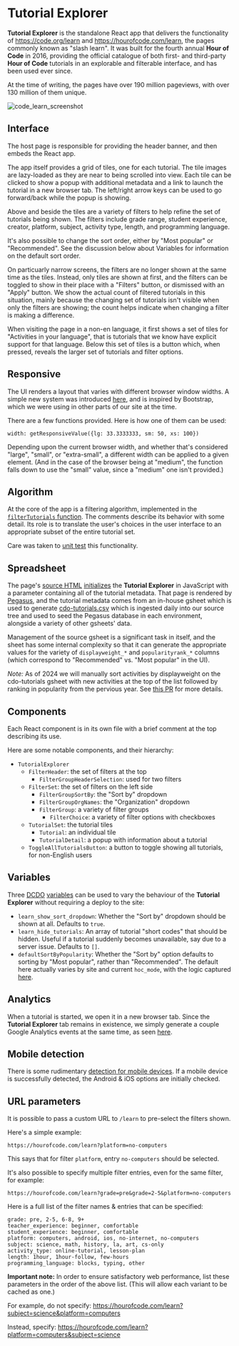 # Tutorial Explorer

**Tutorial Explorer** is the standalone React app that delivers the functionality of https://code.org/learn and https://hourofcode.com/learn, the pages commonly known as "slash learn".  It was built for the fourth annual **Hour of Code** in 2016, providing the official catalogue of both first- and third-party **Hour of Code** tutorials in an explorable and filterable interface, and has been used ever since.

At the time of writing, the pages have over 190 million pageviews, with over 130 million of them unique.

![code_learn_screenshot](https://user-images.githubusercontent.com/2205926/127435991-68ff5f7a-d6f8-4dda-9fad-b21e4232ccd1.png)

## Interface

The host page is responsible for providing the header banner, and then embeds the React app.

The app itself provides a grid of tiles, one for each tutorial.  The tile images are lazy-loaded as they are near to being scrolled into view.  Each tile can be clicked to show a popup with additional metadata and a link to launch the tutorial in a new browser tab.  The left/right arrow keys can be used to go forward/back while the popup is showing.

Above and beside the tiles are a variety of filters to help refine the set of tutorials being shown.  The filters include grade range, student experience, creator, platform, subject, activity type, length, and programming language.

It's also possible to change the sort order, either by "Most popular" or "Recommended".  See the discussion below about Variables for information on the default sort order.

On particuarly narrow screens, the filters are no longer shown at the same time as the tiles.  Instead, only tiles are shown at first, and the filters can be toggled to show in their place with a "Filters" button, or dismissed with an "Apply" button.  We show the actual count of filtered tutorials in this situation, mainly because the changing set of tutorials isn't visible when only the filters are showing; the count helps indicate when changing a filter is making a difference.

When visiting the page in a non-en language, it first shows a set of tiles for "Activities in your language", that is tutorials that we know have explicit support for that language.  Below this set of tiles is a button which, when pressed, reveals the larger set of tutorials and filter options.

## Responsive

The UI renders a layout that varies with different browser window widths.  A simple new system was introduced [here](https://github.com/code-dot-org/code-dot-org/blob/929fb8fffe8c70817630627df5766bf2c706d9fc/apps/src/tutorialExplorer/responsive.jsx), and is inspired by Bootstrap, which we were using in other parts of our site at the time.

There are a few functions provided.  Here is how one of them can be used:
```
width: getResponsiveValue({lg: 33.3333333, sm: 50, xs: 100})
```

Depending upon the current browser width, and whether that's considered "large", "small", or "extra-small", a different width can be applied to a given element.  (And in the case of the browser being at "medium", the function falls down to use the "small" value, since a "medium" one isn't provided.)

## Algorithm

At the core of the app is a filtering algorithm, implemented in the [`filterTutorials` function](
https://github.com/code-dot-org/code-dot-org/blob/929fb8fffe8c70817630627df5766bf2c706d9fc/apps/src/tutorialExplorer/tutorialExplorer.js#L357-L477).  The comments describe its behavior with some detail.  Its role is to translate the user's choices in the user interface to an appropriate subset of the entire tutorial set.

Care was taken to [unit test](https://github.com/code-dot-org/code-dot-org/blob/staging/apps/test/unit/tutorialExplorer/TutorialExplorerTest.js) this functionality.

## Spreadsheet

The page's [source HTML](https://github.com/code-dot-org/code-dot-org/blob/929fb8fffe8c70817630627df5766bf2c706d9fc/pegasus/sites.v3/code.org/public/learn/index.haml#L120-L133) [initializes](https://github.com/code-dot-org/code-dot-org/blob/929fb8fffe8c70817630627df5766bf2c706d9fc/pegasus/sites.v3/code.org/public/learn/index.haml#L140-L149) the **Tutorial Explorer** in JavaScript with a parameter containing all of the tutorial metadata.  That page is rendered by [Pegasus](https://github.com/code-dot-org/code-dot-org/tree/929fb8fffe8c70817630627df5766bf2c706d9fc/pegasus), and the tutorial metadata comes from an in-house gsheet which is used to generate [cdo-tutorials.csv](https://github.com/code-dot-org/code-dot-org/blob/929fb8fffe8c70817630627df5766bf2c706d9fc/pegasus/data/cdo-tutorials.csv) which is ingested daily into our source tree and used to seed the Pegasus database in each environment, alongside a variety of other gsheets' data.

Management of the source gsheet is a significant task in itself, and the sheet has some internal complexity so that it can generate the appropriate values for the variety of `displayweight_*` and `popularityrank_*` columns (which correspond to "Recommended" vs. "Most popular" in the UI).

_Note:_ As of 2024 we will manually sort activities by displayweight on the cdo-tutorials gsheet with new activities at the top of the list followed by ranking in popularity from the pervious year. See [this PR](https://github.com/code-dot-org/code-dot-org/pull/60728) for more details.

## Components

Each React component is in its own file with a brief comment at the top describing its use.

Here are some notable components, and their hierarchy:

- `TutorialExplorer`
	- `FilterHeader`: the set of filters at the top
		- `FilterGroupHeaderSelection`: used for two filters
	- `FilterSet`: the set of filters on the left side
		- `FilterGroupSortBy`: the "Sort by" dropdown
		- `FilterGroupOrgNames`: the "Organization" dropdown
		- `FilterGroup`: a variety of filter groups
			- `FilterChoice`: a variety of filter options with checkboxes
  	- `TutorialSet`: the tutorial tiles
  		- `Tutorial`: an individual tile
  		- `TutorialDetail`: a popup with information about a tutorial
  	- `ToggleAllTutorialsButton`: a button to toggle showing all tutorials, for non-English users


## Variables

Three [DCDO](https://github.com/code-dot-org/code-dot-org/blob/929fb8fffe8c70817630627df5766bf2c706d9fc/lib/dynamic_config/dcdo.rb) [variables](https://github.com/code-dot-org/code-dot-org/blob/929fb8fffe8c70817630627df5766bf2c706d9fc/pegasus/sites.v3/code.org/public/learn/index.haml#L145-L147) can be used to vary the behaviour of the **Tutorial Explorer** without requiring a deploy to the site:

- `learn_show_sort_dropdown`: Whether the "Sort by" dropdown should be shown at all.  Defaults to `true`.
- `learn_hide_tutorials`: An array of tutorial "short codes" that should be hidden.  Useful if a tutorial suddenly becomes unavailable, say due to a server issue.  Defaults to `[]`.
- `defaultSortByPopularity`: Whether the "Sort by" option defaults to sorting by "Most popular", rather than "Recommended".  The default here actually varies by site and current `hoc_mode`, with the logic captured [here](https://github.com/code-dot-org/code-dot-org/blob/929fb8fffe8c70817630627df5766bf2c706d9fc/pegasus/src/database.rb#L86-L88).

## Analytics

When a tutorial is started, we open it in a new browser tab.  Since the **Tutorial Explorer** tab remains in existence, we simply generate a couple Google Analytics events at the same time, as seen [here](https://github.com/code-dot-org/code-dot-org/blob/929fb8fffe8c70817630627df5766bf2c706d9fc/apps/src/tutorialExplorer/tutorialDetail.jsx#L47-L48).

## Mobile detection

There is some rudimentary [detection for mobile devices](https://github.com/code-dot-org/code-dot-org/blob/929fb8fffe8c70817630627df5766bf2c706d9fc/apps/src/tutorialExplorer/util.jsx#L108-L132).  If a mobile device is successfully detected, the Android & iOS options are initially checked.

## URL parameters

It is possible to pass a custom URL to `/learn` to pre-select the filters shown.

Here's a simple example:
```
https://hourofcode.com/learn?platform=no-computers
```

This says that for filter `platform`, entry `no-computers` should be selected.

It's also possible to specify multiple filter entries, even for the same filter, for example:
```
https://hourofcode.com/learn?grade=pre&grade=2-5&platform=no-computers
```

Here is a full list of the filter names & entries that can be specified:
```
grade: pre, 2-5, 6-8, 9+
teacher_experience: beginner, comfortable
student_experience: beginner, comfortable
platform: computers, android, ios, no-internet, no-computers
subject: science, math, history, la, art, cs-only
activity_type: online-tutorial, lesson-plan
length: 1hour, 1hour-follow, few-hours
programming_language: blocks, typing, other
```

**Important note:** In order to ensure satisfactory web performance, list these parameters in the order of the above list.  (This will allow each variant to be cached as one.)

For example, do not specify: https://hourofcode.com/learn?subject=science&platform=computers

Instead, specify: https://hourofcode.com/learn?platform=computers&subject=science

